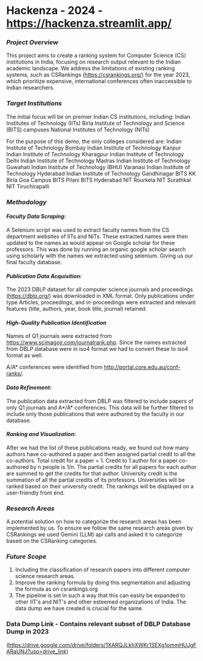 # Hackenza - 2024 - https://hackenza.streamlit.app/
### *Project Overview*

This project aims to create a ranking system for Computer Science (CS) institutions in India, focusing on research output relevant to the Indian academic landscape.
We address the limitations of existing ranking systems, such as CSRankings (https://csrankings.org/) for the year 2023, which prioritize expensive, international conferences often inaccessible to Indian researchers.


### *Target Institutions*

The initial focus will be on premier Indian CS institutions, including:
Indian Institutes of Technology (IITs)
Birla Institute of Technology and Science (BITS) campuses
National Institutes of Technology (NITs)

For the purpose of this demo, the only colleges considered are:
Indian Institute of Technology Bombay
Indian Institute of Technology Kanpur
Indian Institute of Technology Kharagpur
Indian Institute of Technology Delhi
Indian Institute of Technology Madras
Indian Institute of Technology Guwahati
Indian Institute of Technology (BHU) Varanasi
Indian Institute of Technology Hyderabad
Indian Institute of Technology Gandhinagar
BITS KK Birla Goa Campus
BITS Pilani
BITS Hyderabad
NIT Rourkela
NIT Surathkal
NIT Tiruchirapalli

### *Methodology*

#### *Faculty Data Scraping:*

A Selenium script was used to extract faculty names from the CS department websites of IITs and NITs. These extracted names were then updated to the names as would appear on Google scholar for these professors. This was done by running an organic google scholar search using scholarly with the names we extracted using selenium. Giving us our final faculty database.

#### *Publication Data Acquisition:*
The 2023 DBLP dataset for all computer science journals and proceedings (https://dblp.org/) was downloaded in XML format.
Only publications under type Articles, proceedings, and in-proceedings were extracted and relevant features (title, authors, year, book title, journal) retained.

#### *High-Quality Publication Identification*
Names of Q1 journals were extracted from https://www.scimagojr.com/journalrank.php. Since the names extracted from DBLP database were in iso4 format we had to convert these to iso4 format as well.

A/A* conferences were identified from http://portal.core.edu.au/conf-ranks/.

#### *Data Refinement:*

The publication data extracted from DBLP was filtered to include papers of only Q1 journals and A*/A* conferences.
This data will be further filtered to include only those publications that were authored by the faculty in our database.

#### *Ranking and Visualization:*

After we had the list of these publications ready, we found out how many authors have co-authored a paper and then assigned partial credit to all the co-authors.
Total credit for a paper = 1.
Credit to 1 author for a paper co-authored by n people is 1/n.
The partial credits for all papers for each author are summed to get the credits for that author.
University credit is the summation of all the partial credits of its professors.
Universities will be ranked based on their university credit.
The rankings will be displayed on a user-friendly front end.

### *Research Areas*
A potential solution on how to categorize the research areas has been implemented by us. To ensure we follow the same research areas given by CSRankings we used Gemini (LLM) api calls and asked it to categorize based on the CSRanking categories. 

### *Future Scope*
1. Including the classification of research papers into different computer science research areas.
2. Improve the ranking formula by doing this segmentation and adjusting the formula as on csrankings.org
3. The pipeline is set in such a way that this can easily be expanded to other IIT's and NIT's and other esteemed organizations of India. The data dump we have created is crucial for the same.

### Data Dump Link - Contains relevant subset of DBLP Database Dump in 2023
(https://drive.google.com/drive/folders/1XARQJLkhXWKr1SEXg1ommHUJgFARaUNJ?usp=drive_link)
